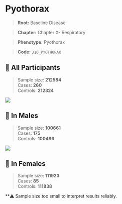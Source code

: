 # Pyothorax

> **Root:** Baseline Disease  

> **Chapter:** Chapter X- Respiratory  

> **Phenotype:** Pyothorax  

> **Code:** `J10_PYOTHORAX`

## 🧪 All Participants  
> Sample size: **212584**  
> Cases: **260**  
> Controls: **212324**
<img src="/Disease/Figures/ALL/Incidence/J10_PYOTHORAX.png"/>
<CsvTable src="/public/Disease/Data/ALL/Incidence/COX_J10_PYOTHORAX.csv" label="🔍 View full results" />

## 👨 In Males  
> Sample size: **100661**  
> Cases: **175**  
> Controls: **100486**
<img src="/Disease/Figures/Male/Incidence/J10_PYOTHORAX.png"/>
<CsvTable src="/public/Disease/Data/Male/Incidence/COX_J10_PYOTHORAX.csv" label="🔍 View full results" />

## 👩 In Females  
> Sample size: **111923**  
> Cases: **85**  
> Controls: **111838**

**⚠️ Sample size too small to interpret results reliably.

